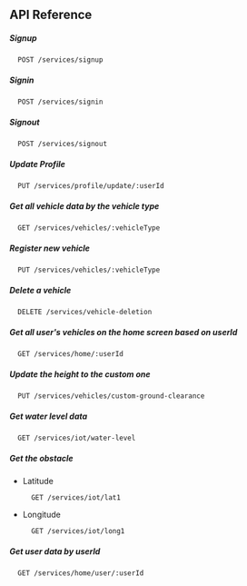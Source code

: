 
## API Reference

##### Signup

```http
  POST /services/signup
```

##### Signin

```
  POST /services/signin
```

##### Signout

```http
  POST /services/signout
```

##### Update Profile

```http
  PUT /services/profile/update/:userId
```

##### Get all vehicle data by the vehicle type

```http
  GET /services/vehicles/:vehicleType
```

##### Register new vehicle

```http
  PUT /services/vehicles/:vehicleType
```

##### Delete a vehicle

```http
  DELETE /services/vehicle-deletion
```

##### Get all user's vehicles on the home screen based on userId

```http
  GET /services/home/:userId
```

##### Update the height to the custom one

```http
  PUT /services/vehicles/custom-ground-clearance
```

##### Get water level data

```http
  GET /services/iot/water-level
```

##### Get the obstacle

- Latitude
  ```http
    GET /services/iot/lat1
  ```
- Longitude
  ```http
    GET /services/iot/long1
  ```

##### Get user data by userId

```http
  GET /services/home/user/:userId
```
